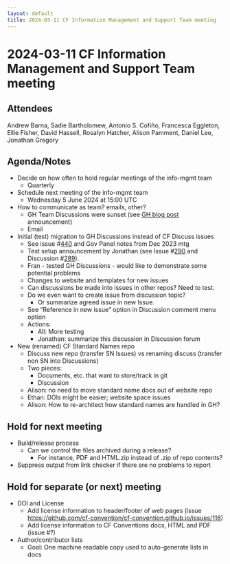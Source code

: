 ```yaml
---
layout: default
title: 2024-03-11 CF Information Management and Support Team meeting
---
```

# 2024-03-11 CF Information Management and Support Team meeting

## Attendees
Andrew Barna, Sadie Bartholomew, Antonio S. Cofiño, Francesca Eggleton, Ellie Fisher, David Hassell, Rosalyn Hatcher, Alison Pamment, Daniel Lee, Jonathan Gregory

## Agenda/Notes

* Decide on how often to hold regular meetings of the info-mgmt team
    * Quarterly
* Schedule next meeting of the info-mgmt team
    * Wednesday 5 June 2024 at 15:00 UTC
* How to communicate as team? emails, other?
    * GH Team Discussions were sunset (see [GH blog post](https://github.blog/changelog/2023-02-08-sunset-notice-team-discussions/) announcement)
    * Email
* Initial (test) migration to GH Discussions instead of CF Discuss issues
    * See issue #[440](https://github.com/cf-convention/cf-conventions/issues/440) and Gov Panel notes from Dec 2023 mtg
    * Test setup announcement by Jonathan (see Issue #[290](https://github.com/cf-convention/discuss/issues/290) and Discussion #[289](https://github.com/orgs/cf-convention/discussions/289)).
    * Fran - tested GH Discussions - would like to demonstrate some potential problems
    * Changes to website and templates for new issues
    * Can discussions be made into issues in other repos? Need to test.
    * Do we even want to create issue from discussion topic?
        * Or summarize agreed issue in new Issue.
    * See “Reference in new issue” option in Discussion comment menu option
    * Actions:
        * All: More testing
        * Jonathan: summarize this discussion in Discussion forum
* New (renamed) CF Standard Names repo
    * Discuss new repo (transfer SN Issues) vs renaming discuss (transfer non SN into Discussions)
    * Two pieces:
        * Documents, etc. that want to store/track in git
        * Discussion
    * Alison: no need to move standard name docs out of website repo
    * Ethan: DOIs might be easier; website space issues
    * Alison: How to re-architect how standard names are handled in GH?

## Hold for next meeting

* Build/release process
    * Can we control the files archived during a release?
        * For instance, PDF and HTML.zip instead of .zip of repo contents?
* Suppress output from link checker if there are no problems to report

## Hold for separate (or next) meeting

* DOI and License
    * Add license information to header/footer of web pages (issue https://github.com/cf-convention/cf-convention.github.io/issues/116)
    * Add license information to CF Conventions docs, HTML and PDF (issue \#?)
* Author/contributor lists
    * Goal: One machine readable copy used to auto-generate lists in docs
